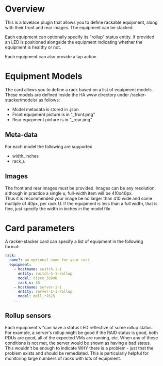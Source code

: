 # Overview

This is a lovelace plugin that allows you to define rackable equipment, along with their front and rear images.  The equipment can be stacked.  

Each equipment can optionally specify its "rollup" status entity. If provided an LED is positioned alongside the equipment indicating whether the equipment is healthy or not.

Each equipment can also provide a tap action.

# Equipment Models 

The card allows you to define a rack based on a list of equipment models.  These models are defined inside the HA www directory under /racker-stacker/models/ as follows:
  - Model metadata is stored in <modelname>.json
  - Front equipment picture is in "<modelname>_front.png"
  - Rear equipment picture is in "<modelname>_rear.png"


## Meta-data 
For each model the following are supported
  - width_inches
  - rack_u

## Images
The front and rear images must be provided.  Images can be any resolution, although in practice a single u, full-width item will be 410x40px.  
Thus it is recommended your image be no larger than 410 wide and some multiple of 40px, per rack U.  If the equipment is less than a full width, that is
fine, just specify the width in inches in the model file.

# Card parameters
A racker-stacker card can specify a list of equipment in the following format:

```yaml
rack:
  name?: an optional name for your rack
  equipment:
    - hostname: switch-1-1
      entity: switch-1-1-rollup
      model: cisco_3890U
      rack_u: 48
    - hostname: server-1-1
      entity: server-1-1-rollup
      model: dell_r7625
    ... 
```

## Rollup sensors
Each equipment's "can have a status LED reflective of some rollup status. For example, a server's rollup might be good if the RAID status is good, both PDUs are good, all of the expected VMs are running, etc.  When any of these conditions is not met, the server would be shown as having a bad status.  This wouldn't be enough to indicate WHY there is a problem - just that the problem exists and should be remediated.  This is particularly helpful for monitoring large numbers of racks with lots of equipment.


